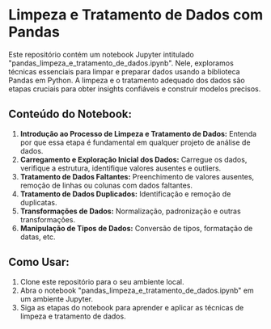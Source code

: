 # Limpeza e Tratamento de Dados com Pandas

Este repositório contém um notebook Jupyter intitulado "pandas_limpeza_e_tratamento_de_dados.ipynb". Nele, exploramos técnicas essenciais para limpar e preparar dados usando a biblioteca Pandas em Python. A limpeza e o tratamento adequado dos dados são etapas cruciais para obter insights confiáveis e construir modelos precisos.

## Conteúdo do Notebook:

1. **Introdução ao Processo de Limpeza e Tratamento de Dados:** Entenda por que essa etapa é fundamental em qualquer projeto de análise de dados.
2. **Carregamento e Exploração Inicial dos Dados:** Carregue os dados, verifique a estrutura, identifique valores ausentes e outliers.
3. **Tratamento de Dados Faltantes:** Preenchimento de valores ausentes, remoção de linhas ou colunas com dados faltantes.
4. **Tratamento de Dados Duplicados:** Identificação e remoção de duplicatas.
5. **Transformações de Dados:** Normalização, padronização e outras transformações.
6. **Manipulação de Tipos de Dados:** Conversão de tipos, formatação de datas, etc.

## Como Usar:

1. Clone este repositório para o seu ambiente local.
2. Abra o notebook "pandas_limpeza_e_tratamento_de_dados.ipynb" em um ambiente Jupyter.
3. Siga as etapas do notebook para aprender e aplicar as técnicas de limpeza e tratamento de dados.
